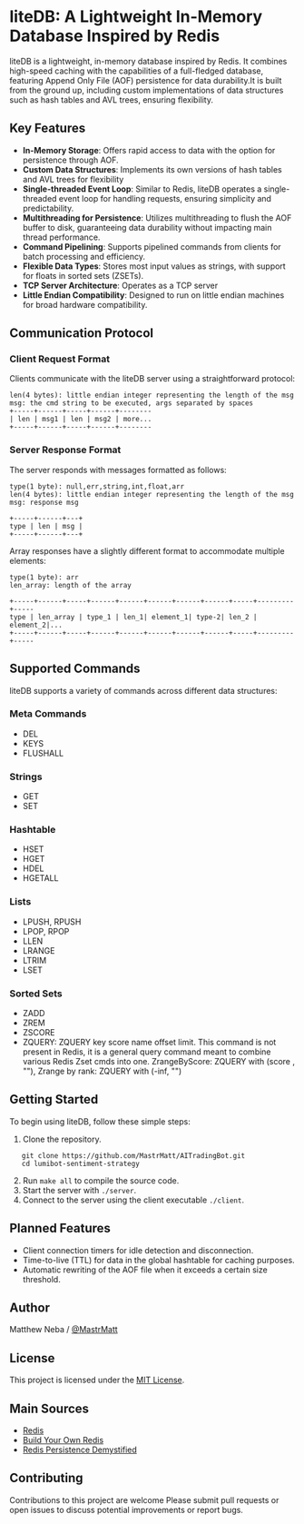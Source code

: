 # liteDB: A Lightweight In-Memory Database Inspired by Redis

liteDB is a lightweight, in-memory database inspired by Redis. It combines high-speed caching with the capabilities of a full-fledged database, featuring Append Only File (AOF) persistence for data durability.It is built from the ground up, including custom implementations of data structures such as hash tables and AVL trees, ensuring flexibility.

## Key Features

- **In-Memory Storage**: Offers rapid access to data with the option for persistence through AOF.
- **Custom Data Structures**: Implements its own versions of hash tables and AVL trees for flexibility
- **Single-threaded Event Loop**: Similar to Redis, liteDB operates a single-threaded event loop for handling requests, ensuring simplicity and predictability.
- **Multithreading for Persistence**: Utilizes multithreading to flush the AOF buffer to disk, guaranteeing data durability without impacting main thread performance.
- **Command Pipelining**: Supports pipelined commands from clients for batch processing and efficiency.
- **Flexible Data Types**: Stores most input values as strings, with support for floats in sorted sets (ZSETs).
- **TCP Server Architecture**: Operates as a TCP server
- **Little Endian Compatibility**: Designed to run on little endian machines for broad hardware compatibility.

## Communication Protocol

### Client Request Format

Clients communicate with the liteDB server using a straightforward protocol:

```
len(4 bytes): little endian integer representing the length of the msg
msg: the cmd string to be executed, args separated by spaces
+-----+------+-----+------+--------
| len | msg1 | len | msg2 | more...
+-----+------+-----+------+--------
```

### Server Response Format

The server responds with messages formatted as follows:

```
type(1 byte): null,err,string,int,float,arr  
len(4 bytes): little endian integer representing the length of the msg
msg: response msg

+-----+------+---+
type | len | msg |
+-----+------+---+
```

Array responses have a slightly different format to accommodate multiple elements:

```
type(1 byte): arr
len_array: length of the array

+-----+------+-----+------+------+------+------+------+-----+---------+-----
type | len_array | type_1 | len_1| element_1| type-2| len_2 | element_2|...
+-----+------+-----+------+------+------+------+------+-----+---------+-----
```

## Supported Commands

liteDB supports a variety of commands across different data structures:

### Meta Commands
- DEL
- KEYS
- FLUSHALL

### Strings
- GET
- SET

### Hashtable
- HSET
- HGET
- HDEL
- HGETALL  

### Lists
- LPUSH, RPUSH
- LPOP, RPOP
- LLEN
- LRANGE
- LTRIM
- LSET

### Sorted Sets
- ZADD
- ZREM
- ZSCORE
- ZQUERY:  ZQUERY key score name offset limit. 
This command is not present in Redis, it is a general query command meant to combine various Redis Zset cmds into one.
ZrangeByScore: ZQUERY with (score , ""), 
Zrange by rank: ZQUERY with (-inf, "")

## Getting Started

To begin using liteDB, follow these simple steps:

1. Clone the repository.
```
   git clone https://github.com/MastrMatt/AITradingBot.git
   cd lumibot-sentiment-strategy
```

2. Run `make all` to compile the source code.
3. Start the server with `./server`.
4. Connect to the server using the client executable `./client`.

## Planned Features

- Client connection timers for idle detection and disconnection.
- Time-to-live (TTL) for data in the global hashtable for caching purposes.
- Automatic rewriting of the AOF file when it exceeds a certain size threshold.


## Author
Matthew Neba / [@MastrMatt](https://github.com/MastrMatt)

## License
This project is licensed under the [MIT License](LICENSE).


## Main Sources

- [Redis](https://redis.io/)
- [Build Your Own Redis](https://build-your-own.org/redis/#table-of-contents)
- [Redis Persistence Demystified](http://oldblog.antirez.com/post/redis-persistence-demystified.html)

## Contributing

Contributions to this project are welcome Please submit pull requests or open issues to discuss potential improvements or report bugs.
